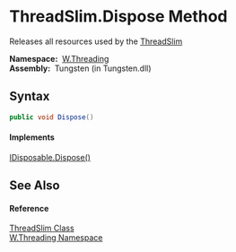 ThreadSlim.Dispose Method
=========================
   Releases all resources used by the [ThreadSlim][1]

  **Namespace:**  [W.Threading][2]  
  **Assembly:**  Tungsten (in Tungsten.dll)

Syntax
------

```csharp
public void Dispose()
```

#### Implements
[IDisposable.Dispose()][3]  


See Also
--------

#### Reference
[ThreadSlim Class][1]  
[W.Threading Namespace][2]  

[1]: README.md
[2]: ../README.md
[3]: http://msdn.microsoft.com/en-us/library/es4s3w1d